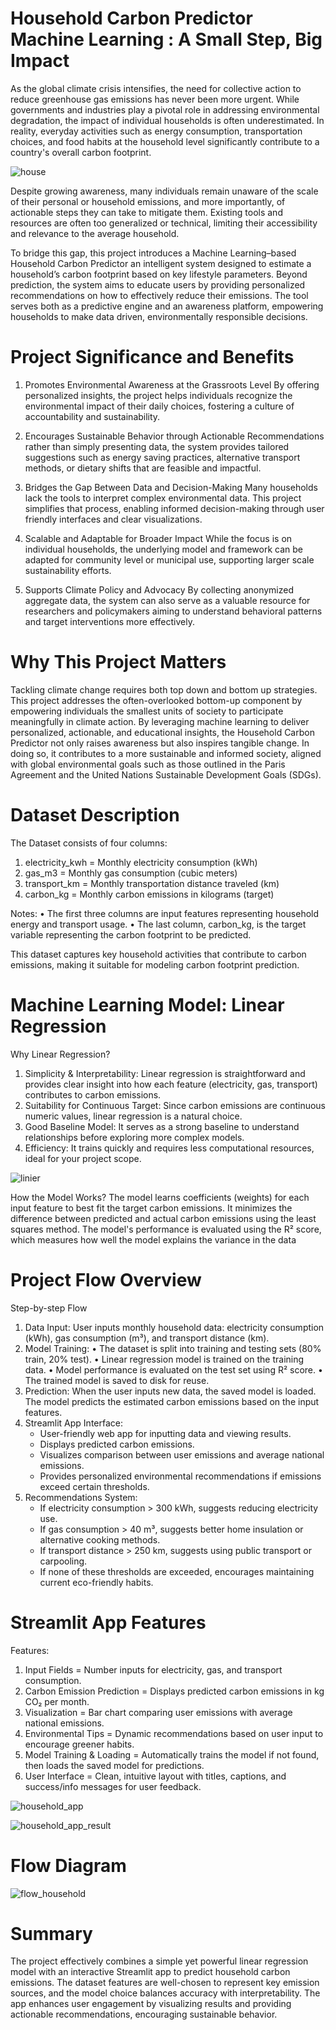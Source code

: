 # Household Carbon Predictor Machine Learning : A Small Step, Big Impact
As the global climate crisis intensifies, the need for collective action to reduce greenhouse gas emissions has never been more urgent. While governments and industries play a pivotal role in addressing environmental degradation, the impact of individual households is often underestimated. In reality, everyday activities such as energy consumption, transportation choices, and food habits at the household level significantly contribute to a country's overall carbon footprint.

![house](https://github.com/Farhan-Fadillah/picture_list/blob/df666f301915220c7d2273d31c5124cfd8eee6dc/household.jpg)

Despite growing awareness, many individuals remain unaware of the scale of their personal or household emissions, and more importantly, of actionable steps they can take to mitigate them. Existing tools and resources are often too generalized or technical, limiting their accessibility and relevance to the average household.

To bridge this gap, this project introduces a Machine Learning–based Household Carbon Predictor an intelligent system designed to estimate a household’s carbon footprint based on key lifestyle parameters. Beyond prediction, the system aims to educate users by providing personalized recommendations on how to effectively reduce their emissions. The tool serves both as a predictive engine and an awareness platform, empowering households to make data driven, environmentally responsible decisions.

# Project Significance and Benefits
1. Promotes Environmental Awareness at the Grassroots Level
   By offering personalized insights, the project helps individuals recognize the environmental impact of their daily choices, fostering a culture of accountability and sustainability.

2. Encourages Sustainable Behavior through Actionable Recommendations
   rather than simply presenting data, the system provides tailored suggestions such as energy saving practices, alternative transport methods, or dietary shifts that are feasible and impactful.

3. Bridges the Gap Between Data and Decision-Making
   Many households lack the tools to interpret complex environmental data. This project simplifies that process, enabling informed decision-making through user friendly interfaces and clear visualizations.

5. Scalable and Adaptable for Broader Impact
   While the focus is on individual households, the underlying model and framework can be adapted for community level or municipal use, supporting larger scale sustainability efforts.

6. Supports Climate Policy and Advocacy
   By collecting anonymized aggregate data, the system can also serve as a valuable resource for researchers and policymakers aiming to understand behavioral patterns and target interventions more effectively.

# Why This Project Matters
Tackling climate change requires both top down and bottom up strategies. This project addresses the often-overlooked bottom-up component by empowering individuals the smallest units of society to participate meaningfully in climate action. By leveraging machine learning to deliver personalized, actionable, and educational insights, the Household Carbon Predictor not only raises awareness but also inspires tangible change. In doing so, it contributes to a more sustainable and informed society, aligned with global environmental goals such as those outlined in the Paris Agreement and the United Nations Sustainable Development Goals (SDGs).

# Dataset Description

The Dataset consists of four columns:
1. electricity_kwh = Monthly electricity consumption (kWh)
2. gas_m3 = Monthly gas consumption (cubic meters)
3. transport_km = Monthly transportation distance traveled (km)
4. carbon_kg = Monthly carbon emissions in kilograms (target)

Notes:
•	The first three columns are input features representing household energy and transport usage.
•	The last column, carbon_kg, is the target variable representing the carbon footprint to be predicted.

This dataset captures key household activities that contribute to carbon emissions, making it suitable for modeling carbon footprint prediction.

# Machine Learning Model: Linear Regression

Why Linear Regression?
   1. Simplicity & Interpretability: Linear regression is straightforward and provides clear insight into how each feature (electricity, gas, transport) contributes to carbon emissions.
   2. Suitability for Continuous Target: Since carbon emissions are continuous numeric values, linear regression is a natural choice.
   3. Good Baseline Model: It serves as a strong baseline to understand relationships before exploring more complex models.
   4. Efficiency: It trains quickly and requires less computational resources, ideal for your project scope.

![linier](https://github.com/Farhan-Fadillah/picture_list/blob/e765fc92f2375b9199f5b859e692510854e4db9a/linier%20regress.png)

How the Model Works?
The model learns coefficients (weights) for each input feature to best fit the target carbon emissions. It minimizes the difference between predicted and actual carbon emissions using the least squares method. The model's performance is evaluated using the R² score, which measures how well the model explains the variance in the data

# Project Flow Overview
Step-by-step Flow
   1.	Data Input: User inputs monthly household data: electricity consumption (kWh), gas consumption (m³), and transport distance (km).
   2.	Model Training:
      •	The dataset is split into training and testing sets (80% train, 20% test).
     	•	Linear regression model is trained on the training data.
     	•	Model performance is evaluated on the test set using R² score.
     	•	The trained model is saved to disk for reuse.
   3. Prediction:
      When the user inputs new data, the saved model is loaded. The model predicts the estimated carbon emissions based on the input features.
   4. Streamlit App Interface:
      - User-friendly web app for inputting data and viewing results.
      - Displays predicted carbon emissions.
      - Visualizes comparison between user emissions and average national emissions.
      - Provides personalized environmental recommendations if emissions exceed certain thresholds.
   5. Recommendations System:
      - If electricity consumption > 300 kWh, suggests reducing electricity use.
      - If gas consumption > 40 m³, suggests better home insulation or alternative cooking methods.
      - If transport distance > 250 km, suggests using public transport or carpooling.
      - If none of these thresholds are exceeded, encourages maintaining current eco-friendly habits.

# Streamlit App Features
Features:
1. Input Fields = Number inputs for electricity, gas, and transport consumption.
2. Carbon Emission Prediction	= Displays predicted carbon emissions in kg CO₂ per month.
3. Visualization = Bar chart comparing user emissions with average national emissions.
4. Environmental Tips = Dynamic recommendations based on user input to encourage greener habits.
5. Model Training & Loading = Automatically trains the model if not found, then loads the saved model for predictions.
6. User Interface	= Clean, intuitive layout with titles, captions, and success/info messages for user feedback.

![household_app](https://github.com/Farhan-Fadillah/picture_list/blob/a42aece13c0df38680f843492837e4fde63e7ab8/household%20app.png)

![household_app_result](https://github.com/Farhan-Fadillah/picture_list/blob/a42aece13c0df38680f843492837e4fde63e7ab8/household%20app%20result.png)

# Flow Diagram 
![flow_household](https://github.com/Farhan-Fadillah/picture_list/blob/55704f385501af586583832255d4a0204062bdae/FLOW%20HOUSEHOLD%20ML.png)

# Summary
The project effectively combines a simple yet powerful linear regression model with an interactive Streamlit app to predict household carbon emissions. The dataset features are well-chosen to represent key emission sources, and the model choice balances accuracy with interpretability. The app enhances user engagement by visualizing results and providing actionable recommendations, encouraging sustainable behavior.








